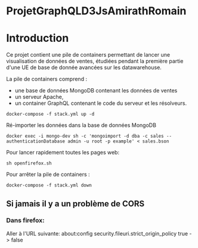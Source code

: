 # ProjetGraphQLD3JsAmirathRomain

# Introduction
Ce projet contient une pile de containers permettant de lancer une visualisation de données de ventes, étudiées pendant la première partie d'une UE de base de donnée avancées sur les datawarehouse.

 La pile de containers comprend :      
 
 - une base de données MongoDB contenant les données de ventes
 - un serveur Apache,    
 - un container GraphQL contenant le code du serveur et les résolveurs.

```
docker-compose -f stack.yml up -d
```
Ré-importer les données dans la base de données MongoDB
```
docker exec -i mongo-dev sh -c 'mongoimport -d dba -c sales --authenticationDatabase admin -u root -p example' < sales.bson
```
Pour lancer rapidement toutes les pages web:
```
sh openfirefox.sh
```
Pour arrêter la pile de containers :
```
docker-compose -f stack.yml down
```



## Si jamais il y a un problème de CORS
### Dans firefox:
Aller à l'URL suivante: about:config
security.fileuri.strict_origin_policy true -> false 

